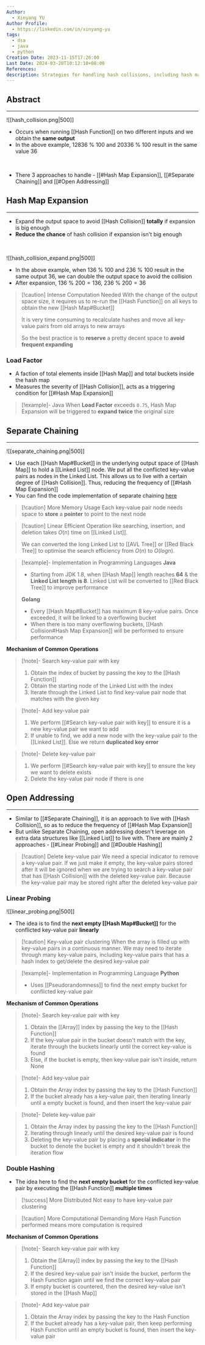 ```yaml
---
Author:
  - Xinyang YU
Author Profile:
  - https://linkedin.com/in/xinyang-yu
tags:
  - dsa
  - java
  - python
Creation Date: 2023-11-15T17:26:00
Last Date: 2024-03-20T10:12:10+08:00
References: 
description: Strategies for handling hash collisions, including hash map expansion, load factor, and resolution methods like separate chaining and open addressing
---
```

## Abstract
---
![[hash_collision.png|500]]
- Occurs when running [[Hash Function]] on two different inputs and we obtain the **same output**
- In the above example, $12836~\%~100$ and $20336~\%~100$ result in the same value $36$
</br>

- There 3 approaches to handle - [[#Hash Map Expansion]], [[#Separate Chaining]] and [[#Open Addressing]]


## Hash Map Expansion 
---
- Expand the output space to avoid [[Hash Collision]] **totally** if expansion is big enough
- **Reduce the chance** of hash collision if expansion isn't big enough
</br>

![[hash_collision_expand.png|500]]
- In the above example, when $136~\%~100$ and $236~\%~100$ result in the same output $36$, we can double the output space to avoid the collision
- After expansion, $136~\%~200=136$, $236~\%~200=36$

>[!caution] Intense Computation Needed
> With the change of the output space size, it requires us to re-run the [[Hash Function]] on all keys to obtain the new [[Hash Map#Bucket]]
> 
> It is very time consuming to recalculate hashes and move all key-value pairs from old arrays to new arrays
> 
> So the best practice is to **reserve** a pretty decent space to **avoid frequent expanding**


### Load Factor
- A faction of total elements inside [[Hash Map]] and total buckets inside the hash map
- Measures the severity of [[Hash Collision]], acts as a triggering condition for [[#Hash Map Expansion]]

>[!example]- Java
> When **Load Factor** exceeds `0.75`, Hash Map Expansion will be triggered to **expand twice** the original size 





## Separate Chaining
---
![[separate_chaining.png|500]]
- Use each [[Hash Map#Bucket]] in the underlying output space of [[Hash Map]] to hold a [[Linked List]] node. We put all the conflicted key-value pairs as nodes in the Linked List. This allows us to live with a certain degree of [[Hash Collision]]. Thus, reducing the frequency of [[#Hash Map Expansion]]
- You can find the code implementation of separate chaining [here](https://www.hello-algo.com/chapter_hashing/hash_collision/#621)

>[!caution] More Memory Usage
> Each key-value pair node needs space to **store** a **pointer** to point to the next node

>[!caution] Linear Efficient
> Operation like searching, insertion, and deletion takes $O(n)$ time on [[Linked List]].
> 
> We can converted the long Linked List to [[AVL Tree]] or [[Red Black Tree]] to optimise the search efficiency from $O(n)$ to $O(logn)$.

>[!example]- Implementation in Programming Languages
> **Java**
> - Starting from JDK 1.8, when [[Hash Map]] length reaches **64** & the **Linked List length is 8**. Linked List will be converted to [[Red Black Tree]] to improve performance
> 
> **Golang**
> - Every [[Hash Map#Bucket]] has maximum 8 key-value pairs. Once exceeded, it will be linked to a overflowing bucket
> - When there is too many overflowing buckets,  [[Hash Collision#Hash Map Expansion]] will be performed to ensure performance

**Mechanism of Common Operations**
>[!note]- Search key-value pair with key
> 1. Obtain the index of bucket by passing the key to the [[Hash Function]]
> 2. Obtain the starting node of the Linked List with the index
> 3. Iterate through the Linked List to find key-value pair node that matches with the given key

>[!note]- Add key-value pair
> 1. We perform [[#Search key-value pair with key]] to ensure it is a new key-value pair we want to add
> 2. If unable to find, we add a new node with the key-value pair to the [[Linked List]]. Else we return **duplicated key error** 

>[!note]- Delete key-value pair
> 1. We perform [[#Search key-value pair with key]] to ensure the key we want to delete exists
> 2. Delete the key-value pair node if there is one

## Open Addressing
---
- Similar to [[#Separate Chaining]], it is an approach to live with [[Hash Collision]], so as to reduce the frequency of [[#Hash Map Expansion]]
- But unlike Separate Chaining, open addressing doesn't leverage on extra data structures like [[Linked List]] to live with. There are mainly 2 approaches - [[#Linear Probing]] and [[#Double Hashing]]

>[!caution] Delete key-value pair
>We need a special indicator to remove a key-value pair. If we just make it empty, the key-value pairs stored after it will be ignored when we are trying to search a key-value pair that has [[Hash Collision]] with the deleted key-value pair. Because the key-value pair may be stored right after the deleted key-value pair


### Linear Probing
![[linear_probing.png|500]]
- The idea is to find the **next empty [[Hash Map#Bucket]]** for the conflicted key-value pair **linearly**

>[!caution] Key-value pair clustering
>When the array is filled up with key-value pairs in a continuous manner. We may need to iterate through many key-value pairs, including key-value pairs that has a hash index to get/delete the desired key-value pair

>[!example]- Implementation in Programming Language
> **Python**
> - Uses [[Pseudorandomness]] to find the next empty bucket for conflicted key-value pair

**Mechanism of Common Operations**
> [!note]- Search key-value pair with key
> 1. Obtain the [[Array]] index by passing the key to the [[Hash Function]]
> 2. If the key-value pair in the bucket doesn't match with the key, iterate through the buckets linearly until the correct key-value is found
> 3. Else, if the bucket is empty, then key-value pair isn't inside, return None

>[!note]- Add key-value pair 
>1. Obtain the Array index by passing the key to the [[Hash Function]]
>2. If the bucket already has a key-value pair, then iterating linearly until a empty bucket is found, and then insert the key-value pair

>[!note]- Delete key-value pair
>1. Obtain the Array index by passing the key to the [[Hash Function]]
>2. Iterating through linearly until the desired key-value pair is found
>3. Deleting the key-value pair by placing a **special indicator** in the bucket to denote the bucket is empty and it shouldn't break the iteration flow
### Double Hashing
- The idea here to find the **next empty bucket** for the conflicted key-value pair by executing the [[Hash Function]] **multiple times**

>[!success] More Distributed
> Not easy to have key-value pair clustering

>[!caution] More Computational Demanding
> More Hash Function performed means more computation is required

**Mechanism of Common Operations**
> [!note]- Search key-value pair with key
> 1. Obtain the [[Array]] index by passing the key to the [[Hash Function]]
> 2. If the desired key-value pair isn't inside the bucket, perform the Hash Function again until we find the correct key-value pair
> 3. If empty bucket is countered, then the desired key-value isn't stored in the [[Hash Map]]

>[!note]- Add key-value pair 
>1. Obtain the Array index by passing the key to the Hash Function
>2. If the bucket already has a key-value pair, then keep performing Hash Function until an empty bucket is found, then insert the key-value pair




